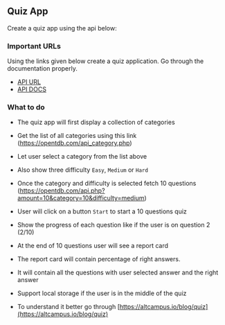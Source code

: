 ## Quiz App

Create a quiz app using the api below:

### Important URLs

Using the links given below create a quiz application. Go through the documentation properly.

- [API URL](https://opentdb.com/)
- [API DOCS](https://opentdb.com/api_config.php)

### What to do

- The quiz app will first display a collection of categories
- Get the list of all categories using this link (https://opentdb.com/api_category.php)
- Let user select a category from the list above
- Also show three difficulty `Easy`, `Medium` or `Hard`
- Once the category and difficulty is selected fetch 10 questions (https://opentdb.com/api.php?amount=10&category=10&difficulty=medium)
- User will click on a button `Start` to start a 10 questions quiz
- Show the progress of each question like if the user is on question 2 (2/10)
- At the end of 10 questions user will see a report card
- The report card will contain percentage of right answers.
- It will contain all the questions with user selected answer and the right answer
- Support local storage if the user is in the middle of the quiz

- To understand it better go through [https://altcampus.io/blog/quiz](https://altcampus.io/blog/quiz)
